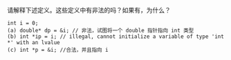 请解释下述定义。这些定义中有非法的吗？如果有，为什么？

    int i = 0;
    (a) double* dp = &i; // 非法，试图将一个 double 指针指向 int 类型
    (b) int *ip = i; // illegal, cannot initialize a variable of type 'int *' with an lvalue
    (c) int *p = &i; //合法，并且指向 i
